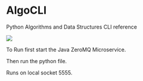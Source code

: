 # AlgoCLI 
Python Algorithms and Data Structures CLI reference

![](https://github.com/hossanf/Algorithms-and-Data-Structures-Python-CLI-Reference/blob/main/AlgoCLi.gif)


To Run first start the Java ZeroMQ Microservice.

Then run the python file. 

Runs on local socket 5555.

